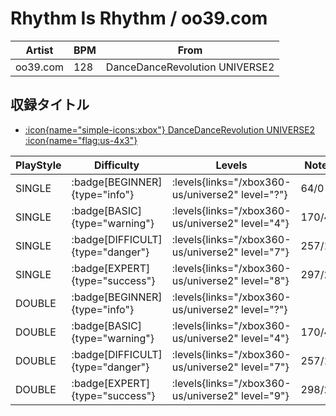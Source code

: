 # Rhythm Is Rhythm / oo39.com

|Artist|BPM|From|
|------|---|----|
|oo39.com|128|DanceDanceRevolution UNIVERSE2|

## 収録タイトル

- [:icon{name="simple-icons:xbox"} DanceDanceRevolution UNIVERSE2 :icon{name="flag:us-4x3"}](/xbox360-us/universe2)

|PlayStyle|Difficulty|Levels|Notes|Movie|
|---------|----------|------|-----|-----|
|SINGLE| :badge[BEGINNER]{type="info"}| :levels{links="/xbox360-us/universe2" level="?"}|64/0||
|SINGLE| :badge[BASIC]{type="warning"}| :levels{links="/xbox360-us/universe2" level="4"}|170/4||
|SINGLE| :badge[DIFFICULT]{type="danger"}| :levels{links="/xbox360-us/universe2" level="7"}|257/12||
|SINGLE| :badge[EXPERT]{type="success"}| :levels{links="/xbox360-us/universe2" level="8"}|297/20||
|DOUBLE| :badge[BEGINNER]{type="info"}| :levels{links="/xbox360-us/universe2" level="?"}|||
|DOUBLE| :badge[BASIC]{type="warning"}| :levels{links="/xbox360-us/universe2" level="4"}|170/4||
|DOUBLE| :badge[DIFFICULT]{type="danger"}| :levels{links="/xbox360-us/universe2" level="7"}|257/15||
|DOUBLE| :badge[EXPERT]{type="success"}| :levels{links="/xbox360-us/universe2" level="9"}|298/20||
